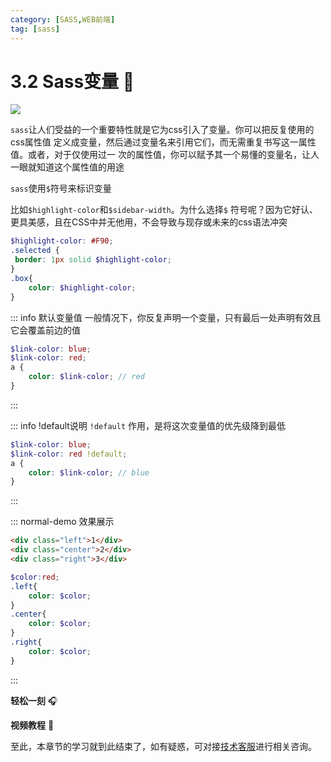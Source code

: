```yaml
---
category: [SASS,WEB前端]
tag: [sass]
---
```

# 3.2 Sass变量 :tada:

![](/images/sass/scss6.png)



`sass`让人们受益的一个重要特性就是它为css引入了变量。你可以把反复使用的css属性值 定义成变量，然后通过变量名来引用它们，而无需重复书写这一属性值。或者，对于仅使用过一 次的属性值，你可以赋予其一个易懂的变量名，让人一眼就知道这个属性值的用途

`sass`使用`$`符号来标识变量

比如`$highlight-color`和`$sidebar-width`。为什么选择`$` 符号呢？因为它好认、更具美感，且在CSS中并无他用，不会导致与现存或未来的css语法冲突

```scss
$highlight-color: #F90;
.selected {
 border: 1px solid $highlight-color;
}
.box{
    color: $highlight-color;
}
```

::: info 默认变量值
一般情况下，你反复声明一个变量，只有最后一处声明有效且它会覆盖前边的值
```scss
$link-color: blue;
$link-color: red;
a {
    color: $link-color; // red
}
```
:::

::: info !default说明
`!default` 作用，是将这次变量值的优先级降到最低
```scss
$link-color: blue;
$link-color: red !default;
a {
    color: $link-color; // blue
}
```
:::

::: normal-demo 效果展示
```html
<div class="left">1</div>
<div class="center">2</div>
<div class="right">3</div>
```
```scss
$color:red;
.left{
    color: $color;
}
.center{
    color: $color;
}
.right{
    color: $color;
}
```
:::









**轻松一刻** :headphones:
<AudioPlayer
  src="/mp3/2.mp3"
  title="音乐"
  poster="/mp3/2.jpg"
/>

**视频教程** :movie_camera:
<VideoPlayer
  src="https://cdn.cnbj1.fds.api.mi-img.com/mi-mall/97ac2dcc1367e03ac580204d6ca9a724.mp4"/>

至此，本章节的学习就到此结束了，如有疑惑，可对接[技术客服](https://work.weixin.qq.com/kfid/kfc8c0fd9b49c1f38b8)进行相关咨询。